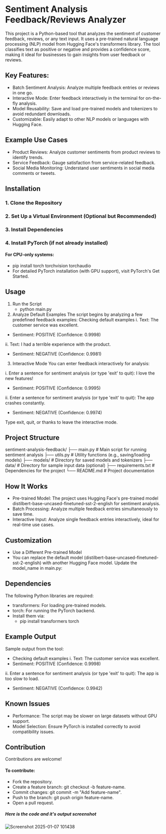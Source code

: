 # Sentiment Analysis Feedback/Reviews Analyzer

This project is a Python-based tool that analyzes the sentiment of customer feedback, reviews, or any text input. It uses a pre-trained natural language processing (NLP) model from Hugging Face's transformers library. The tool classifies text as positive or negative and provides a confidence score, making it ideal for businesses to gain insights from user feedback or reviews.

## Key Features:
- Batch Sentiment Analysis: Analyze multiple feedback entries or reviews in one go.
- Interactive Mode: Enter feedback interactively in the terminal for on-the-fly analysis.
- Model Reusability: Save and load pre-trained models and tokenizers to avoid redundant downloads.
- Customizable: Easily adapt to other NLP models or languages with Hugging Face.

## Example Use Cases
- Product Reviews: Analyze customer sentiments from product reviews to identify trends.
- Service Feedback: Gauge satisfaction from service-related feedback.
- Social Media Monitoring: Understand user sentiments in social media comments or tweets.

## Installation
### 1. Clone the Repository
### 2. Set Up a Virtual Environment (Optional but Recommended)
### 3. Install Dependencies
### 4. Install PyTorch (if not already installed)

#### For CPU-only systems:
- pip install torch torchvision torchaudio
- For detailed PyTorch installation (with GPU support), visit PyTorch's Get Started.

## Usage
 1. Run the Script
    - python main.py
 2. Analyze Default Examples
The script begins by analyzing a few predefined feedback examples:
Checking default examples
  i. Text: The customer service was excellent.
  - Sentiment: POSITIVE (Confidence: 0.9998)

ii. Text: I had a terrible experience with the product.
- Sentiment: NEGATIVE (Confidence: 0.9981)

3. Interactive Mode
You can enter feedback interactively for analysis:

i. Enter a sentence for sentiment analysis (or type 'exit' to quit): I love the new features!
- Sentiment: POSITIVE (Confidence: 0.9995)

ii. Enter a sentence for sentiment analysis (or type 'exit' to quit): The app crashes constantly.
- Sentiment: NEGATIVE (Confidence: 0.9974)

Type exit, quit, or thanks to leave the interactive mode.

## Project Structure

sentiment-analysis-feedback/
├── main.py               # Main script for running sentiment analysis
├── utils.py              # Utility functions (e.g., saving/loading models)
├── models/               # Directory for saved models and tokenizers
├── data/                 # Directory for sample input data (optional)
├── requirements.txt      # Dependencies for the project
└── README.md             # Project documentation

## How It Works
- Pre-trained Model: The project uses Hugging Face's pre-trained model distilbert-base-uncased-finetuned-sst-2-english for sentiment analysis.
- Batch Processing: Analyze multiple feedback entries simultaneously to save time.
- Interactive Input: Analyze single feedback entries interactively, ideal for real-time use cases.

## Customization
- Use a Different Pre-trained Model
- You can replace the default model (distilbert-base-uncased-finetuned-sst-2-english) with another Hugging Face model. Update the model_name in main.py:


## Dependencies
The following Python libraries are required:

- transformers: For loading pre-trained models.
- torch: For running the PyTorch backend.
- Install them via:
   -  pip install transformers torch

## Example Output
Sample output from the tool:

- Checking default examples
i. Text: The customer service was excellent.
- Sentiment: POSITIVE (Confidence: 0.9998)

ii. Enter a sentence for sentiment analysis (or type 'exit' to quit): The app is too slow to load.
- Sentiment: NEGATIVE (Confidence: 0.9942)

## Known Issues
- Performance: The script may be slower on large datasets without GPU support.
- Model Selection: Ensure PyTorch is installed correctly to avoid compatibility issues.

## Contribution
Contributions are welcome! 

#### To contribute:

- Fork the repository.
- Create a feature branch: git checkout -b feature-name.
- Commit changes: git commit -m "Add feature-name".
- Push to the branch: git push origin feature-name.
- Open a pull request.


##### Here is the code and it's output screenshot
  ![Screenshot 2025-01-07 101438](https://github.com/user-attachments/assets/1274a057-ca0c-4b88-beb5-11c90409cc29)

